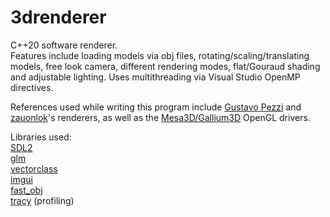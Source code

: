 # 3drenderer
C++20 software renderer.<br>
Features include loading models via obj files, rotating/scaling/translating models, free look camera, different rendering modes, flat/Gouraud shading and adjustable lighting. Uses multithreading via Visual Studio OpenMP directives.

References used while writing this program include [Gustavo Pezzi](https://github.com/gustavopezzi/3drenderer) and [zauonlok](https://github.com/zauonlok/renderer)'s renderers, as well as the [Mesa3D/Gallium3D](https://github.com/Mesa3D/mesa) OpenGL drivers.

Libraries used:<br>
[SDL2](https://github.com/libsdl-org/SDL)<br>
[glm](https://github.com/g-truc/glm)<br>
[vectorclass](https://github.com/vectorclass/version2)<br>
[imgui](https://github.com/ocornut/imgui)<br>
[fast_obj](https://github.com/thisistherk/fast_obj)<br>
[tracy](https://github.com/wolfpld/tracy) (profiling)
